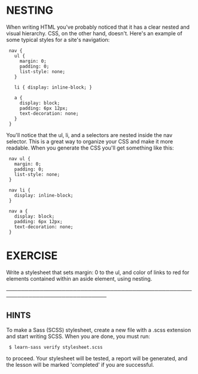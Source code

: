  # NESTING

  When writing HTML you've probably noticed that it has a clear nested and
  visual hierarchy. CSS, on the other hand, doesn't. Here's an example of
  some typical styles for a site's navigation:

     nav {
       ul {
         margin: 0;
         padding: 0;
         list-style: none;
       }

       li { display: inline-block; }

       a {
         display: block;
         padding: 6px 12px;
         text-decoration: none;
       }
     }

  You'll notice that the ul, li, and a selectors are nested inside the nav
  selector. This is a great way to organize your CSS and make it more
  readable. When you generate the CSS you'll get something like this:

     nav ul {
       margin: 0;
       padding: 0;
       list-style: none;
     }

     nav li {
       display: inline-block;
     }

     nav a {
       display: block;
       padding: 6px 12px;
       text-decoration: none;
     }

 # EXERCISE

  Write a stylesheet that sets margin: 0 to the ul, and color of links to
  red for elements contained within an aside element, using nesting.

 ─────────────────────────────────────────────────────────────────────────────

 ## HINTS

  To make a Sass (SCSS) stylesheet, create a new file with a .scss extension
  and start writing SCSS. When you are done, you must run:

     $ learn-sass verify stylesheet.scss

  to proceed. Your stylesheet will be tested, a report will be generated,
  and the lesson will be marked 'completed' if you are successful.